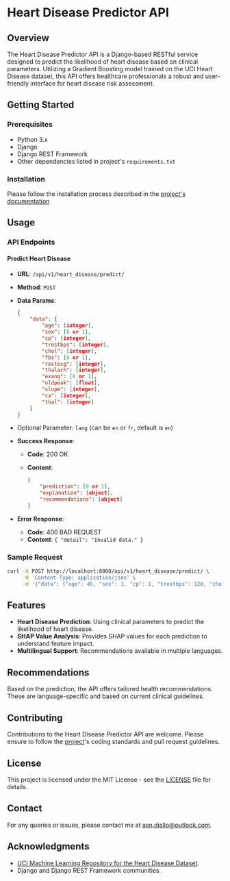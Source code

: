 # Heart Disease Predictor API

## Overview

The Heart Disease Predictor API is a Django-based RESTful service designed to predict the likelihood of heart disease based on clinical parameters. Utilizing a Gradient Boosting model trained on the UCI Heart Disease dataset, this API offers healthcare professionals a robust and user-friendly interface for heart disease risk assessment.

## Getting Started

### Prerequisites

- Python 3.x
- Django
- Django REST Framework
- Other dependencies listed in project's `requirements.txt`

### Installation

Please follow the installation process described in the [project's documentation](../README.md#installation)

## Usage

### API Endpoints

#### Predict Heart Disease

- **URL**: `/api/v1/heart_disease/predict/`
- **Method**: `POST`
- **Data Params**:

  ```json
  {
      "data": {
          "age": [integer],
          "sex": [0 or 1],
          "cp": [integer],
          "trestbps": [integer],
          "chol": [integer],
          "fbs": [0 or 1],
          "restecg": [integer],
          "thalach": [integer],
          "exang": [0 or 1],
          "oldpeak": [float],
          "slope": [integer],
          "ca": [integer],
          "thal": [integer]
      }
  }
  ```

- Optional Parameter: `lang` (can be `en` or `fr`, default is `en`)

- **Success Response**:

  - **Code**: 200 OK
  - **Content**:

    ```json
    {
        "prediction": [0 or 1],
        "explanation": [object],
        "recommendations": [object]
    }
    ```

- **Error Response**:
  - **Code**: 400 BAD REQUEST
  - **Content**: `{ "detail": "Invalid data." }`

### Sample Request

```bash
curl -X POST http://localhost:8000/api/v1/heart_disease/predict/ \
     -H 'Content-Type: application/json' \
     -d '{"data": {"age": 45, "sex": 1, "cp": 1, "trestbps": 120, "chol": 240, "fbs": 1, "restecg": 1, "thalach": 150, "exang": 0, "oldpeak": 2.3, "slope": 2, "ca": 0, "thal": 2}}'
```

## Features

- **Heart Disease Prediction**: Using clinical parameters to predict the likelihood of heart disease.
- **SHAP Value Analysis**: Provides SHAP values for each prediction to understand feature impact.
- **Multilingual Support**: Recommendations available in multiple languages.

## Recommendations

Based on the prediction, the API offers tailored health recommendations. These are language-specific and based on current clinical guidelines.

## Contributing

Contributions to the Heart Disease Predictor API are welcome. Please ensure to follow the [project](../README.md#contributing)'s coding standards and pull request guidelines.

## License

This project is licensed under the MIT License - see the [LICENSE](../LICENSE) file for details.

## Contact

For any queries or issues, please contact me at <asn.diallo@outlook.com>.

## Acknowledgments

- [UCI Machine Learning Repository for the Heart Disease Dataset](https://archive.ics.uci.edu/dataset/45/heart+disease).
- Django and Django REST Framework communities.
